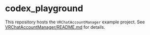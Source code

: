 # codex_playground

This repository hosts the `VRChatAccountManager` example project.
See [VRChatAccountManager/README.md](VRChatAccountManager/README.md) for details.

